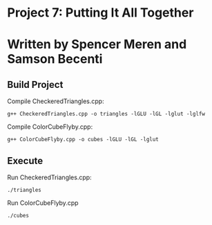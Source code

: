# Project 7: Putting It All Together
# Written by Spencer Meren and Samson Becenti

## Build Project

Compile CheckeredTriangles.cpp:

	g++ CheckeredTriangles.cpp -o triangles -lGLU -lGL -lglut -lglfw
	
Compile ColorCubeFlyby.cpp:

	g++ ColorCubeFlyby.cpp -o cubes -lGLU -lGL -lglut

## Execute

Run CheckeredTriangles.cpp:

	./triangles

Run ColorCubeFlyby.cpp

	./cubes

